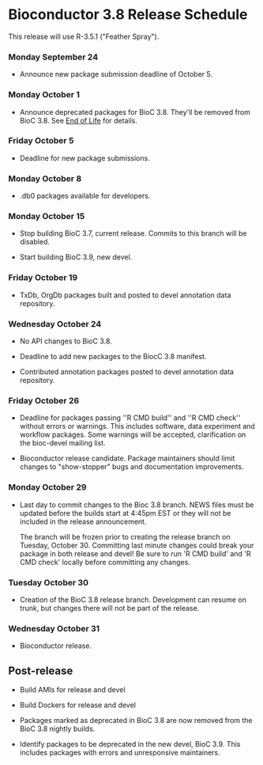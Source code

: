 # Bioconductor 3.8 Release Schedule

This release will use R-3.5.1 ("Feather Spray").

### Monday September 24 

* Announce new package submission deadline of October 5.

### Monday October 1 

* Announce deprecated packages for BioC 3.8. They'll be removed from BioC 3.8.
  See [End of Life](/developers/package-end-of-life) for details.

### Friday October 5 

* Deadline for new package submissions.

### Monday October 8 

* .db0 packages available for developers.

### Monday October 15 

* Stop building BioC 3.7, current release. Commits to this branch will be
  disabled.

* Start building BioC 3.9, new devel.

### Friday October 19 

* TxDb, OrgDb packages built and posted to devel annotation data repository.

### Wednesday October 24 

* No API changes to BioC 3.8.

* Deadline to add new packages to the BiocC 3.8 manifest.

* Contributed annotation packages posted to devel annotation data repository.

### Friday October 26 

* Deadline for packages passing ''R CMD build'' and ''R CMD check''
  without errors or warnings. This includes software, data experiment
  and workflow packages. Some warnings will be accepted, clarification 
  on the bioc-devel mailing list.

* Bioconductor release candidate.  Package maintainers should limit
  changes to "show-stopper" bugs and documentation improvements.

### Monday October 29

* Last day to commit changes to the Bioc 3.8 branch. NEWS files
  must be updated before the builds start at 4:45pm EST or they will
  not be included in the release announcement.

  The branch will be frozen prior to creating the release branch on Tuesday,
  October 30.  Committing last minute changes could break your package in both
  release and devel! Be sure to run 'R CMD build' and 'R CMD check' locally
  before committing any changes.

### Tuesday October 30 

* Creation of the BioC 3.8 release branch. Development can resume on
  trunk, but changes there will not be part of the release.

### Wednesday October 31 

* Bioconductor release.


## Post-release

* Build AMIs for release and devel

* Build Dockers for release and devel

* Packages marked as deprecated in BioC 3.8 are now removed from the
  BioC 3.8 nightly builds.

* Identify packages to be deprecated in the new devel, BioC 3.9.
  This includes packages with errors and unresponsive maintainers.
